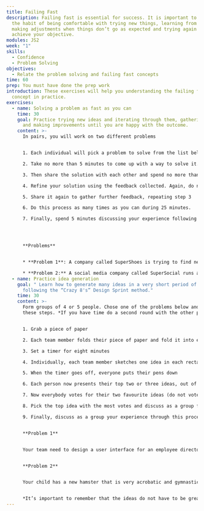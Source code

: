 ```yaml
---
title: Failing Fast
description: Failing fast is essential for success. It is important to get in
  the habit of being comfortable with trying new things, learning from them,
  making adjustments when things don’t go as expected and trying again until you
  achieve your objective.
modules: JS2
week: "1"
skills:
  - Confidence
  - Problem Solving
objectives:
  - Relate the problem solving and failing fast concepts
time: 60
prep: You must have done the prep work
introduction: These exercises will help you understanding the failing fast
  concept in practice.
exercises:
  - name: Solving a problem as fast as you can
    time: 30
    goal: Practice trying new ideas and iterating through them, gathering feedback
      and making improvements until you are happy with the outcome.
    content: >-
      In pairs, you will work on two different problems 


      1. Each individual will pick a problem to solve from the list below.

      2. Take no more than 5 minutes to come up with a way to solve it. There is no silly solution so don’t be afraid to come up with something that may even sound funny. The idea is to do this as quickly as possible.

      3. Then share the solution with each other and spend no more than 5 minutes gathering feedback. Remember, your partner will be the user of your solution so walk through the journey a user would go through when using it. What is good and what is not so good about it? What’s missing? How could it be better? 

      4. Refine your solution using the feedback collected. Again, do not spend more than 5 minutes. 

      5. Share it again to gather further feedback, repeating step 3

      6. Do this process as many times as you can during 25 minutes.

      7. Finally, spend 5 minutes discussing your experience following this process.




      **Problems**


      * **Problem 1**: A company called SuperShoes is trying to find new revenue streams. They sell their shoes in brick stores as well as online. One idea they are exploring is the ability for customers to customise their shoes online when ordering them. Your job is to either further develop this idea or come up with a totally new one. Feel free to draw your vision on a piece of paper if you think that will help you explain it to your partner when gathering feedback. 

      * **Problem 2:** A social media company called SuperSocial runs a site that aims to show events and news happenings in neighborhoods. Recently they are noticing a drop in user engagement. Users are not visiting the site as often and when they do, they are not spending much time on it. The company is trying to look for ways to keep users entertained for longer. Your job is to look into new things that could keep users engaged. It could be a new type of content, maybe adding games or maybe creating a new rewards program based on users' interactions and contributions on the site. Feel free to draw your vision on a piece of paper if you think that will help you explain it to your partner when gathering feedback.
  - name: Practice idea generation
    goal: " Learn how to generate many ideas in a very short period of time by
      following the “Crazy 8's” Design Sprint method."
    time: 30
    content: >-
      Form groups of 4 or 5 people. Chose one of the problems below and follow
      these steps. *If you have time do a second round with the other problem.* 


      1. Grab a piece of paper

      2. Each team member folds their piece of paper and fold it into eight sections

      3. Set a timer for eight minutes

      4. Individually, each team member sketches one idea in each rectangle, trying their best until all sections are filled

      5. When the timer goes off, everyone puts their pens down

      6. Each person now presents their top two or three ideas, out of their whole Crazy Eight matrix, to the group.

      7. Now everybody votes for their two favourite ideas (do not vote for your own).

      8. Pick the top idea with the most votes and discuss as a group for 5 minutes how to make it even better.

      9. Finally, discuss as a group your experience through this process.


      **Problem 1** 


      Your team need to design a user interface for an employee directory for your company. The user story: As an employee, I can find out who is who in my organisation so I know who to contact about particular projects or topics. Generate lots of different designs for what this might look like.


      **Problem 2**


      Your child has a new hamster that is very acrobatic and gymnastic. For her birthday, you want to build a hamster gym. The user story: As a 10 year old, I want some fun obstacles that my hamster can play with so I can make TikTok video. Generate lots of designs for inexpensive hamster play equipment.


      *It’s important to remember that the ideas do not have to be great. This exercise is about quieting the inner critic and giving our creative impulses space to flourish. Weird, impossible, and impractical ideas often give way to truly inspired ones. It’s called Crazy 8’s for a reason.*
---
```

